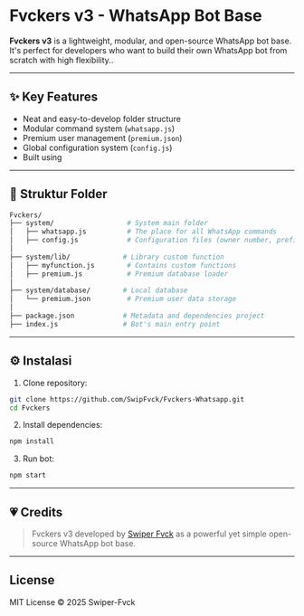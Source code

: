 # Fvckers v3 - WhatsApp Bot Base

**Fvckers v3** is a lightweight, modular, and open-source WhatsApp bot base. It's perfect for developers who want to build their own WhatsApp bot from scratch with high flexibility..

---

## ✨ Key Features

- Neat and easy-to-develop folder structure
- Modular command system (`whatsapp.js`)
- Premium user management (`premium.json`)
- Global configuration system (`config.js`)
- Built using

---

## 🧾 Struktur Folder

```bash
Fvckers/
├── system/                  # System main folder
│   ├── whatsapp.js          # The place for all WhatsApp commands
│   ├── config.js            # Configuration files (owner number, prefix, etc.)
│
├── system/lib/             # Library custom function
│   ├── myfunction.js        # Contains custom functions
│   ├── premium.js           # Premium database loader
│
├── system/database/        # Local database
│   └── premium.json         # Premium user data storage
│
├── package.json            # Metadata and dependencies project
├── index.js                # Bot's main entry point
```

---

## ⚙️ Instalasi

1. Clone repository:
```bash
git clone https://github.com/SwipFvck/Fvckers-Whatsapp.git
cd Fvckers
```

2. Install dependencies:
```bash
npm install
```

3. Run bot:
```bash
npm start
```

---

## 💗 Credits

> Fvckers v3 developed by [Swiper Fvck](https://github.com/SwipFvck) as a powerful yet simple open-source WhatsApp bot base.

---

## License

MIT License © 2025 Swiper-Fvck

